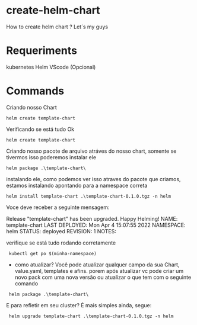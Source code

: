 # create-helm-chart
How to create helm chart ? Let´s my guys

# Requeriments
kubernetes
Helm
VScode (Opcional)

# Commands

Criando nosso Chart


` helm create template-chart `


Verificando se está tudo Ok

` helm create template-chart `

Criando nosso pacote de arquivo atráves do nosso chart, somente se tivermos isso poderemos instalar ele


` helm package .\template-chart\ `


instalando ele, como podemos ver isso atraves do pacote que criamos, estamos instalando apontando para a namespace correta


`helm install template-chart .\template-chart-0.1.0.tgz -n helm `

Voce deve receber a seguinte mensagem: 

Release "template-chart" has been upgraded. Happy Helming!
NAME: template-chart
LAST DEPLOYED: Mon Apr  4 15:07:55 2022
NAMESPACE: helm
STATUS: deployed
REVISION: 1
NOTES:

verifique se está tudo rodando corretamente


` kubectl get po $(minha-namespace)`

* como atualizar? Você pode atualizar qualquer campo da sua Chart,  value.yaml, templates e afins.
porem após atualizar vc pode criar um novo pack com uma nova versão ou atualizar o que tem com o seguinte comando


` helm package .\template-chart\`


E para refletir em seu cluster? É mais simples ainda, segue:


` helm upgrade template-chart .\template-chart-0.1.0.tgz -n helm`

